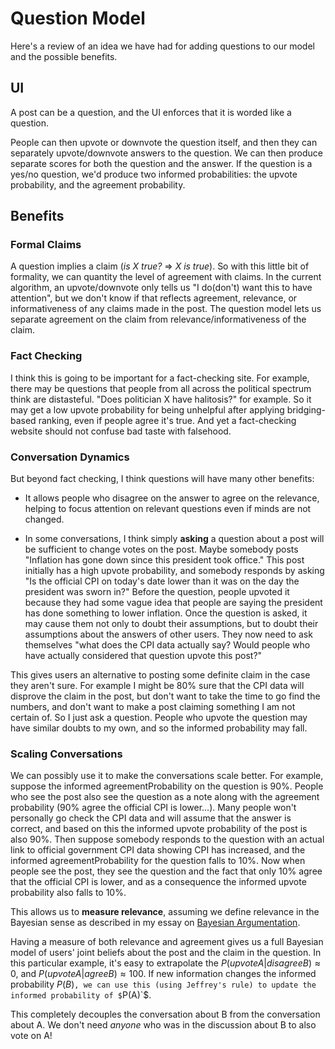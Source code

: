 # Question Model

Here's a review of an idea we have had for adding questions to our model and the possible benefits.

## UI

A post can be a question, and the UI enforces that it is worded like a question. 

People can then upvote or downvote the question itself, and then they can separately upvote/downvote answers to the question. We can then produce separate scores for both the question and the answer. If the question is a yes/no question, we'd produce two informed probabilities: the upvote probability, and the agreement probability.

## Benefits

### Formal Claims

A question implies a claim (*is X true?* => *X is true*). So with this little bit of formality, we can quantity the level of agreement with claims. In the current algorithm, an upvote/downvote only tells us "I do(don't) want this to have attention", but we don't know if that reflects agreement, relevance, or informativeness of any claims made in the post. The question model lets us separate agreement on the claim from relevance/informativeness of the claim.

### Fact Checking

I think this is going to be important for a fact-checking site. For example, there may be questions that people from all across the political spectrum think are distasteful. "Does politician X have halitosis?" for example. So it may get a low upvote probability for being unhelpful after applying bridging-based ranking, even if people agree it's true. And yet a fact-checking website should not confuse bad taste with falsehood.

### Conversation Dynamics

But beyond fact checking, I think questions will have many other benefits:

- It allows people who disagree on the answer to agree on the relevance, helping to focus attention on relevant questions even if minds are not changed.

- In some conversations, I think simply **asking** a question about a post will be sufficient to change votes on the post. Maybe somebody posts "Inflation has gone down since this president took office." This post initially has a high upvote probability, and somebody responds by asking "Is the official CPI on today's date lower than it was on the day the president was sworn in?" Before the question, people upvoted it because they had some vague idea that people are saying the president has done something to lower inflation. Once the question is asked, it may cause them not only to doubt their assumptions, but to doubt their assumptions about the answers of other users. They now need to ask themselves "what does the CPI data actually say? Would people who have actually considered that question upvote this post?"

This gives users an alternative to posting some definite claim in the case they aren't sure. For example I might be 80% sure that the CPI data will disprove the claim in the post, but don't want to take the time to go find the numbers, and don't want to make a post claiming something I am not certain of. So I just ask a question. People who upvote the question may have similar doubts to my own, and so the informed probability may fall.

### Scaling Conversations

We can possibly use it to make the conversations scale better. For example, suppose the informed agreementProbability on the question is 90%. People who see the post also see the question as a note along with the agreement probability (90% agree the official CPI is lower...). Many people won't personally go check the CPI data and will assume that the answer is correct, and based on this the informed upvote probability of the post is also 90%. Then suppose somebody responds to the question with an actual link to official government CPI data showing CPI has increased, and the informed agreementProbability for the question falls to 10%. Now when people see the post, they see the question and the fact that only 10% agree that the official CPI is lower, and as a consequence the informed upvote probability also falls to 10%.

This allows us to **measure relevance**, assuming we define relevance in the Bayesian sense as described in my essay on [Bayesian Argumentation](https://jonathanwarden.com/bayesian-argumentation/).

Having a measure of both relevance and agreement gives us a full Bayesian model of users' joint beliefs about the post and the claim in the question. In this particular example, it's easy to extrapolate the $`P(upvote A|disagree B) ≈ 0%`$, and $`P(upvote A|agree B) ≈ 100%`$. If new information changes the informed probability $`P(B)`$`, we can use this (using Jeffrey's rule) to update the informed probability of $`P(A)`$. 

This completely decouples the conversation about B from the conversation about A. We don't need *anyone* who was in the discussion about B to also vote on A!